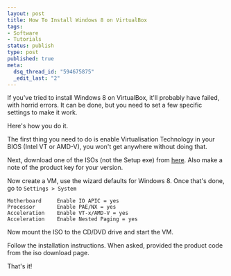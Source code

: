 ```yaml
--- 
layout: post
title: How To Install Windows 8 on VirtualBox
tags: 
- Software
- Tutorials
status: publish
type: post
published: true
meta: 
  dsq_thread_id: "594675875"
  _edit_last: "2"
---
```

If you've tried to install Windows 8 on VirtualBox, it'll probably have failed, with horrid errors. It can be done, but you need to set a few specific settings to make it work.

Here's how you do it.

The first thing you need to do is enable Virtualisation Technology in your BIOS (Intel VT or AMD-V), you won't get anywhere without doing that.

Next, download one of the ISOs (not the Setup exe) from <a href="http://windows.microsoft.com/en-US/windows-8/iso">here</a>. Also make a note of the product key for your version.

Now create a VM, use the wizard defaults for Windows 8.
Once that's done, go to `Settings > System`

    Motherboard     Enable IO APIC = yes
    Processor       Enable PAE/NX = yes
    Acceleration    Enable VT-x/AMD-V = yes
    Acceleration    Enable Nested Paging = yes

Now mount the ISO to the CD/DVD drive and start the VM.

Follow the installation instructions. When asked, provided the product code from the iso download page.

That's it!
